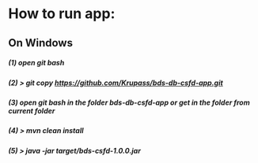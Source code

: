 # How to run app:
## On Windows
##### (1) open git bash
##### (2) > git copy https://github.com/Krupass/bds-db-csfd-app.git
##### (3) open git bash in the folder bds-db-csfd-app or get in the folder from current folder
##### (4) > mvn clean install
##### (5) > java -jar target/bds-csfd-1.0.0.jar
